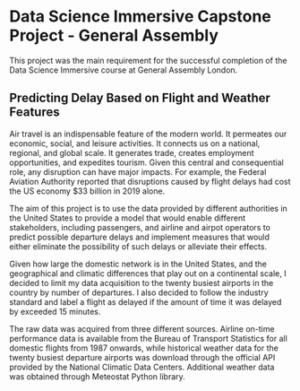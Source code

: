# Data Science Immersive Capstone Project - General Assembly
This project was the main requirement for the successful completion of the Data Science Immersive course at General Assembly London.

## Predicting Delay Based on Flight and Weather Features
Air travel is an indispensable feature of the modern world. It permeates our economic, social, and leisure activities. It connects us on a national, regional, and global scale. It generates trade, creates employment opportunities, and expedites tourism. Given this central and consequential role, any disruption can have major impacts. For example, the Federal Aviation Authority reported that disruptions caused by flight delays had cost the US economy $33 billion in 2019 alone.

The aim of this project is to use the data provided by different authorities in the United States to provide a model that would enable different stakeholders, including passengers, and airline and airpot operators to predict possible departure delays and implement measures that would either eliminate the possibility of such delays or alleviate their effects.

Given how large the domestic network is in the United States, and the geographical and climatic differences that play out on a continental scale, I decided to limit my data acquisition to the twenty busiest airports in the country by number of departures. I also decided to follow the industry standard and label a flight as delayed if the amount of time it was delayed by exceeded 15 minutes.

The raw data was acquired from three different sources. Airline on-time performance data is available from the Bureau of Transport Statistics for all domestic flights from 1987 onwards, while historical weather data for the twenty busiest departure airports was download through the official API provided by the National Climatic Data Centers. Additional weather data was obtained through Meteostat Python library. 
